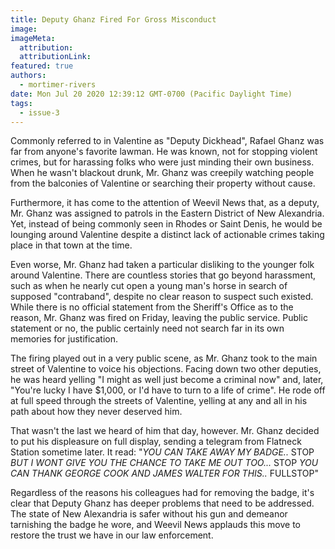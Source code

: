 ```yaml
---
title: Deputy Ghanz Fired For Gross Misconduct
image:
imageMeta:
  attribution:
  attributionLink:
featured: true
authors: 
  - mortimer-rivers
date: Mon Jul 20 2020 12:39:12 GMT-0700 (Pacific Daylight Time)
tags:
  - issue-3
---
```


Commonly referred to in Valentine as "Deputy Dickhead", Rafael Ghanz was far from anyone's 
favorite lawman. He was known, not for stopping violent crimes, but for harassing folks 
who were just minding their own business. When he wasn't blackout drunk, Mr. Ghanz was 
creepily watching people from the balconies of Valentine or searching their property 
without cause.

Furthermore, it has come to the attention of Weevil News that, as a deputy, Mr. Ghanz was 
assigned to patrols in the Eastern District of New Alexandria. Yet, instead of being commonly 
seen in Rhodes or Saint Denis, he would be lounging around Valentine despite a distinct lack 
of actionable crimes taking place in that town at the time.

Even worse, Mr. Ghanz had taken a particular disliking to the younger folk around Valentine. 
There are countless stories that go beyond harassment, such as when he nearly cut open a 
young man's horse in search of supposed "contraband", despite no clear reason to suspect 
such existed. While there is no official statement from the Sheriff's Office as to the reason, 
Mr. Ghanz was fired on Friday, leaving the public service. Public statement or no, the public 
certainly need not search far in its own memories for justification.

The firing played out in a very public scene, as Mr. Ghanz took to the main street of Valentine 
to voice his objections. Facing down two other deputies, he was heard yelling "I might as well 
just become a criminal now" and, later, "You're lucky I have $1,000, or I'd have to turn to a 
life of crime". He rode off at full speed through the streets of Valentine, yelling at any and 
all in his path about how they never deserved him.

That wasn't the last we heard of him that day, however. Mr. Ghanz decided to put his displeasure 
on full display, sending a telegram from Flatneck Station sometime later. It read: "*YOU CAN TAKE 
AWAY MY BADGE..* STOP *BUT I WONT GIVE YOU THE CHANCE TO TAKE ME OUT TOO...* STOP *YOU CAN THANK 
GEORGE COOK AND JAMES WALTER FOR THIS..* FULLSTOP"

Regardless of the reasons his colleagues had for removing the badge, it's clear that Deputy Ghanz 
has deeper problems that need to be addressed. The state of New Alexandria is safer without his 
gun and demeanor tarnishing the badge he wore, and Weevil News applauds this move to restore the 
trust we have in our law enforcement.
